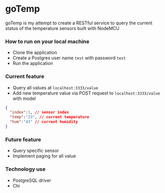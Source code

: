 # goTemp

goTemp is my attempt to create a RESTful service to query
the current status of the temperature sensors built with 
NodeMCU

### How to run on your local machine

- Clone the application
- Create a Postgres user name `test` with password `test`
- Run the application

### Current feature
- Query all values at `localhost:3333/value`
- Add new temperature value via POST request to 
`localhost:3333/value` with model

```json
{
  "index":1, // sensor index
  "temp":"23", // current temperature
  "hum":"43" // current humidity
}
```

### Future feature
- Query specific sensor
- Implement paging for all value

### Technology use
- PostgreSQL driver
- Chi
